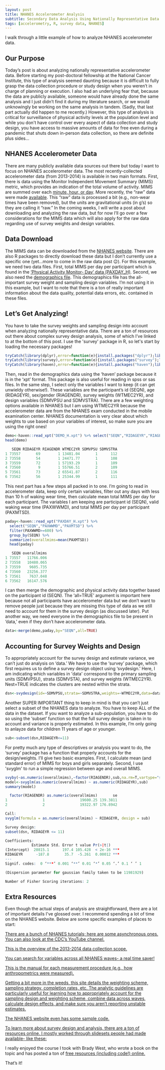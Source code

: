 ```yaml
---
layout: post
title: NHANES Accelerometer Analysis
subtitle: Secondary Data Analysis Using Nationally Representative Data 
tags: [accelerometry, R, survey data, NHANES]
---
```

I walk through a little example of how to analyze NHANES accelerometer data.

## Our Purpose
Today’s post is about analyzing nationally representative accelerometer data. Before starting my post-doctoral fellowship at the National Cancer Institute, this type of analysis seemed daunting because it is difficult to fully grasp the data collection procedure or study design when you weren’t in charge of planning or execution. I also had an underlying fear that, because the data are publicly available, someone would have already done the same analysis and I just didn’t find it during my literature search, or we would unknowingly be working on the same analysis in tandem. 
(Sadly, that last part actually did happen to me recently.) However, this type of analysis is critical for surveillance of physical activity levels at the population level and while you don't have control over every aspect of data collection and study design, you have access to massive amounts of data for free even during a pandemic that shuts down in-person data collection, so there are definite plus sides...


## NHANES Accelerometer Data
There are many publicly available data sources out there but today I want to focus on NHANES accelerometer data. The most recently-collected accelerometer data (from 2013-2014) is available in two main formats. First, there is data using the Monitor Independent Movement Summary (MIMS) metric, which provides an indication of the total volume of activity. MIMS are summed over each [minute, hour, or day](https://wwwn.cdc.gov/nchs/nhanes/search/datapage.aspx?Component=Examination&Cycle=2013-2014). More recently, the “raw” data were made [available](https://wwwn.cdc.gov/Nchs/Nhanes/2013-2014/PAX80_H.htm). This “raw” data is processed a bit (e.g., non-wear times have been removed), but the units are gravitational units (in g’s) so they are calling it “raw.” 
In the coming weeks, I will write a post about downloading and analyzing the raw data, but for now I’ll go over a few considerations for the MIMS data which will also apply for the raw data regarding use of survey weights and design variables.  


## Data Download
The MIMS data can be downloaded from the [NHANES website](https://wwwn.cdc.gov/nchs/nhanes/search/datapage.aspx?Component=Examination&Cycle=2013-2014). There are also R packages to directly download these data but I don’t currently use a specific one (yet...more to come in the raw data post 😉). For this example, we need two data files. First, total MIMS per day per participant which is found in the [‘Physical Activity Monitor- Day’ data (PAXDAY_H)](https://wwwn.cdc.gov/Nchs/Nhanes/2013-2014/PAXDAY_H.htm). Second, we also need the [demographics file](https://wwwn.cdc.gov/nchs/nhanes/search/datapage.aspx?Component=Demographics&Cycle=2013-2014). This demographics file has the all-important survey weight and sampling design variables. I’m not using it in this example, but I want to note that there is a ton of really important information about the data quality, potential data errors, etc. contained in these files. 


## Let’s Get Analyzing!
You have to take the survey weights and sampling design into account when analyzing nationally representative data. There are a ton of resources out there about complex survey design analysis, some of which I’ve linked to at the bottom of this post. I use the 'survey' package in R, so let's start by loading the necessary packages!

```r
tryCatch(library(dplyr),error=function(e){install.packages("dplyr");library(dplyr)})
tryCatch(library(survey),error=function(e){install.packages("survey");library(survey)})
tryCatch(library(haven),error=function(e){install.packages("haven");library(haven)})
```


Then, read in the demographics data using the ‘haven’ package because it is in the ‘xpt’ format. This package is also useful for reading in spss or sas files. In the same step, I select only the variables I want to keep (it can get unwieldy otherwise!). These variables are the participant’s id (SEQN), age (RIDAGEYR), sex/gender (RIAGENDR), survey weights (WTMEC2YR), and design variables (SDMVPSU and SDMVSTRA). There are a few weighting options available in NHANES but I am using WTMEC2YR because the accelerometer data are from the NHANES exam conducted in the mobile examination center. NHANES documentation is very clear about which weights to use based on your variables of interest, so make sure you are using the right ones!

```r
demo<-haven::read_xpt("DEMO_H.xpt") %>% select("SEQN","RIDAGEYR","RIAGENDR","WTMEC2YR","SDMVPSU","SDMVSTRA")
head(demo)
```

```r
   SEQN RIDAGEYR RIAGENDR WTMEC2YR SDMVPSU SDMVSTRA
1 73557       69        1 13481.04       1      112
2 73558       54        1 24471.77       1      108
3 73559       72        1 57193.29       1      109
4 73560        9        1 55766.51       2      109
5 73561       73        2 65541.87       2      116
6 73562       56        1 25344.99       1      111
```


This next part has a few steps all packed in to one. I’m going to read in accelerometer data, keep only certain variables, filter out any days with less than 10 h of waking wear time, then calculate mean total MIMS per day for each participant. The variables I am keeping are participant id (SEQN), valid waking wear time (PAXWWMD), and total MIMS per day per participant (PAXMTSD). 

```r
paday<-haven::read_xpt("PAXDAY_H.xpt") %>% 
  select("SEQN","PAXWWMD","PAXMTSD") %>%
  filter(PAXWWMD>=600) %>%
  group_by(SEQN) %>% 
  summarize(overallmims=mean(PAXMTSD))
  head(paday)
```

```r
   SEQN overallmims
1 73557   11766.006
2 73558   10480.065
3 73559    9605.735
4 73560   23256.377
5 73561    7637.048
6 73562   16147.576
```


I can then merge the demographic and physical activity data together based on the participant id (SEQN). The ‘all=TRUE’ argument is important here because not all participants have accelerometer data but we don’t want to remove people just because they are missing this type of data as we still need to account for them in the survey design (as discussed later). Put another way, we need everyone in the demographics file to be present in ‘data,’ even if they don’t have accelerometer data.

```r
data<-merge(demo,paday,by="SEQN",all=TRUE)
```


## Accounting for Survey Weights and Design
To appropriately account for the survey design and estimate variance, we can’t just do analysis on ‘data.’ We have to use the ‘survey’ package, which first requires us to define a survey design object using ‘svydesign.’ Here, I am indicating which variables in 'data' correspond to the primary sampling units (SDMVPSU), strata (SDMVSTA), and survey weights (WTMEC2YR). Nest=TRUE indicates the clusters are nested within the strata.

```r
dsn<-svydesign(id=~SDMVPSU,strata=~SDMVSTRA,weights=~WTMEC2YR,data=data,nest=TRUE)
```


Another SUPER IMPORTANT thing to keep in mind is that you can’t just select a subset of the NHANES data to analyze. You have to keep ALL of the data in the dataset. If you want to analyze a sub-population, you have to do so using the ‘subset’ function so that the full survey design is taken in to account and variance is properly estimated. In this example, I’m only going to anlayze data for children 11 years of age or younger.

```r
sub<-subset(dsn,RIDAGEYR<=11)
```


For pretty much any type of descriptives or analysis you want to do, the ‘survey’ package has a function that properly accounts for the design/weights. I’ll give two basic examples. First, I calculate mean (and standard error) of MIMS for boys and girls separately. Second, I use 'svyglm' to run a simple regression between age and overall MIMS. 

```r
svyby(~as.numeric(overallmims),~factor(RIAGENDR),sub,na.rm=T,vartype="se",svymean)
model<-svyglm(as.numeric(overallmims) ~ as.numeric(RIDAGEYR),sub)
summary(model)
```


```r
  factor(RIAGENDR) as.numeric(overallmims)       se
1                1                19600.25 139.3811
2                2                19322.97 176.8942
```


```r
Call:
svyglm(formula = as.numeric(overallmims) ~ RIDAGEYR, design = sub)

Survey design:
subset(dsn, RIDAGEYR <= 11)

Coefficients:
            Estimate Std. Error t value Pr(>|t|)    
(Intercept)  20815.1      197.4 105.428  < 2e-16 ***
RIDAGEYR      -187.8       35.7  -5.261  0.00012 ***
---
Signif. codes:  0 ‘***’ 0.001 ‘**’ 0.01 ‘*’ 0.05 ‘.’ 0.1 ‘ ’ 1

(Dispersion parameter for gaussian family taken to be 11981929)

Number of Fisher Scoring iterations: 2
```


## Extra Resources
Even though the actual steps of analysis are straightforward, there are a lot of important details I've glossed over. I recommend spending a lot of time on the NHANES website. Below are some specific examples of places to start:

[There are a bunch of NHANES tutorials; here are some asynchronous ones. You can also look at the CDC’s YouTube channel.](https://wwwn.cdc.gov/nchs/nhanes/tutorials/default.aspx)

[This is the overview of the 2013-2014 data collection scope.](https://wwwn.cdc.gov/Nchs/Nhanes/ContinuousNhanes/Overview.aspx?BeginYear=2013)

[You can search for variables across all NHANES waves- a real time saver!](https://wwwn.cdc.gov/nchs/nhanes/search/default.aspx)

[This is the manual for each measurement procedure (e.g., how anthropometrics were measured).](https://wwwn.cdc.gov/nchs/nhanes/continuousnhanes/manuals.aspx?BeginYear=2013)

[Getting a bit more in the weeds, this site details the weighting scheme, sampling strategy, completion rates, etc. The analytic guidelines are particularly useful for learning how to appropriately account for the sampling design and weighting scheme, combine data across waves, calculate design effects, and make sure you aren’t reporting unstable estimates.](https://wwwn.cdc.gov/nchs/nhanes/analyticguidelines.aspx)

[The NHANES website even has some sample code.](https://wwwn.cdc.gov/nchs/nhanes/tutorials/Module6.aspx)

[To learn more about survey design and analysis, there are a ton of resources online. I mostly worked through slidesets people had made available- like these:](https://www.aapor.org/AAPOR_Main/media/Webinar_Recordings/WEB0717/COMBINED-Handouts-for-AAPOR-July-11th-Webinar-with-Brady-West.pdf)

I really enjoyed the course I took with Brady West, who wrote a book on the topic and has posted a ton of [free resources (including code!) online.](http://www.isr.umich.edu/src/smp/asda/)


That’s it! 
